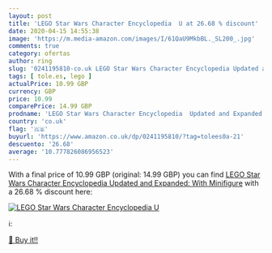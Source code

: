 ```yaml
---
layout: post
title: 'LEGO Star Wars Character Encyclopedia  U at 26.68 % discount'
date: 2020-04-15 14:55:38
image: 'https://m.media-amazon.com/images/I/61QaU9MkbBL._SL200_.jpg'
comments: true
category: ofertas
author: ring
slug: '0241195810-co.uk LEGO Star Wars Character Encyclopedia Updated and...'
tags: [ tole.es, lego ]
actualPrice: 10.99 GBP
currency: GBP
price: 10.99
comparePrice: 14.99 GBP
prodname: 'LEGO Star Wars Character Encyclopedia  Updated and Expanded: With Minifigure'
country: 'co.uk'
flag: '🇬🇧'
buyurl: 'https://www.amazon.co.uk/dp/0241195810/?tag=tolees0a-21'
descuento: '26.68'
average: '10.777826086956523'
---
```


With a final price of 10.99 GBP (original: 14.99 GBP) you can find [LEGO Star Wars Character Encyclopedia  Updated and Expanded: With Minifigure](https://www.amazon.co.uk/dp/0241195810/?tag=tolees0a-21) with a  26.68 % discount here:

[![LEGO Star Wars Character Encyclopedia  U](https://m.media-amazon.com/images/I/61QaU9MkbBL._SL200_.jpg)](https://www.amazon.co.uk/dp/0241195810/?tag=tolees0a-21)

ℹ️:


[🛒 Buy it!!](https://www.amazon.co.uk/dp/0241195810/?tag=tolees0a-21)
